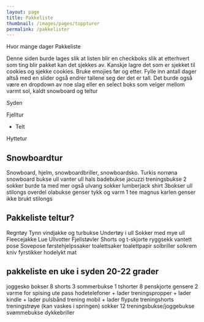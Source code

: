 ```yaml
---
layout: page
title: Pakkeliste
thumbnail: /images/pages/toppturer
permalink: /pakkelister
---
```

Hvor mange dager
Pakkeliste


Denne siden burde lages slik at listen blir en checkboks slik at etterhvert som ting blir pakket kan det sjekkes av.
Kanskje lagre det som er sjekket til cookies og sjekke cookies. 
Bruke emojies før og etter.
Fylle inn antall dager altså med en slider også endrer tallene seg der det er tall.
Det burde også være en dropdown av noe slag eller en select boks som velger mellom varmt sol, kaldt snowboard og teltur

Syden

Fjelltur
- Telt

Hyttetur


## Snowboardtur
Snowboard, hjelm, snowboardbriller, snowboardsko.
Turkis norrøna snowboard bukse
ull vanter
ull hals
badebukse jacuzzi
treningsbukse
2 sokker burde ta med mer også ulvang sokker
lumberjack shirt
3bokser
ull stilongs overdel
olabukse
genser tykk og varm
1 tee
magnus karlen genser ikke brukt
stilongs


## Pakkeliste teltur?
Regntøy
Tynn vindjakke og turbukse
Undertøy i ull
Sokker med mye ull
Fleecejakke
Lue
Ullvotter
Fjellstøvler
Shorts og t-skjorte
ryggsekk
vantett pose
Sovepose
førstehjelpssaker
toalettsaker
toalettpapir
solbriller
solkrem
kniv
fyrstikker
hodelykt
mat




## pakkeliste en uke i syden 20-22 grader

joggesko
bokser 8
shorts 3
sommerbukse 1
tshorter 8
penskjorte
gensere 2 varme for spising ute
pass
hodetelefoner + lader
treningspropper + lader
kindle + lader
pulsbånd trening
mobil + lader
flypute
treningshorts
treningstrøye (kan vaskes i springen)
sokker 12
treningsbukse/joggebukse
svømmebukse
dykkebriller
